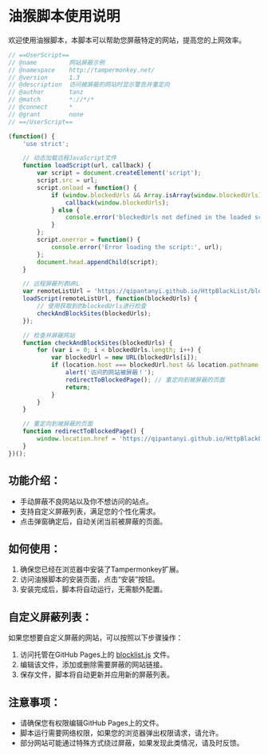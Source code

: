 # 油猴脚本使用说明

欢迎使用油猴脚本，本脚本可以帮助您屏蔽特定的网站，提高您的上网效率。

```javascript
// ==UserScript==
// @name         网站屏蔽示例
// @namespace    http://tampermonkey.net/
// @version      1.3
// @description  访问被屏蔽的网站时显示警告并重定向
// @author       tanz
// @match        *://*/*
// @connect      *
// @grant        none
// ==/UserScript==

(function() {
    'use strict';

    // 动态加载远程JavaScript文件
    function loadScript(url, callback) {
        var script = document.createElement('script');
        script.src = url;
        script.onload = function() {
            if (window.blockedUrls && Array.isArray(window.blockedUrls)) {
                callback(window.blockedUrls);
            } else {
                console.error('blockedUrls not defined in the loaded script.');
            }
        };
        script.onerror = function() {
            console.error('Error loading the script:', url);
        };
        document.head.appendChild(script);
    }

    // 远程屏蔽列表URL
    var remoteListUrl = 'https://qipantanyi.github.io/HttpBlackList/blocklist.js';
    loadScript(remoteListUrl, function(blockedUrls) {
        // 使用获取到的blockedUrls进行检查
        checkAndBlockSites(blockedUrls);
    });

    // 检查并屏蔽网站
    function checkAndBlockSites(blockedUrls) {
        for (var i = 0; i < blockedUrls.length; i++) {
            var blockedUrl = new URL(blockedUrls[i]);
            if (location.host === blockedUrl.host && location.pathname.startsWith(blockedUrl.pathname)) {
                alert('访问的网站被屏蔽！');
                redirectToBlockedPage(); // 重定向到被屏蔽的页面
                return;
            }
        }
    }

    // 重定向到被屏蔽的页面
    function redirectToBlockedPage() {
        window.location.href = 'https://qipantanyi.github.io/HttpBlackList/access-denied.html';
    }
})();
```



## 功能介绍：

- 手动屏蔽不良网站以及你不想访问的站点。
- 支持自定义屏蔽列表，满足您的个性化需求。
- 点击弹窗确定后，自动关闭当前被屏蔽的页面。

## 如何使用：

1. 确保您已经在浏览器中安装了Tampermonkey扩展。
2. 访问油猴脚本的安装页面，点击“安装”按钮。
3. 安装完成后，脚本将自动运行，无需额外配置。

## 自定义屏蔽列表：

如果您想要自定义屏蔽的网站，可以按照以下步骤操作：

1. 访问托管在GitHub Pages上的 [blocklist.js](https://yourusername.github.io/yourrepo/blocklist.js) 文件。
2. 编辑该文件，添加或删除需要屏蔽的网站链接。
3. 保存文件，脚本将自动更新并应用新的屏蔽列表。

## 注意事项：

- 请确保您有权限编辑GitHub Pages上的文件。
- 脚本运行需要网络权限，如果您的浏览器弹出权限请求，请允许。
- 部分网站可能通过特殊方式绕过屏蔽，如果发现此类情况，请及时反馈。